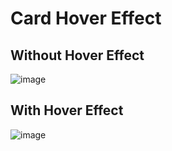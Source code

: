 # Card Hover Effect

## Without Hover Effect

![image](https://github.com/gtech-official08/card-effect-hover/assets/127587520/dae2d216-35d2-435e-a441-7c714bbb4937)


## With Hover Effect

![image](https://github.com/gtech-official08/card-effect-hover/assets/127587520/7f800a78-7849-4990-9793-d493a3b1144f)

